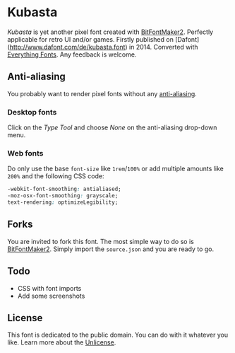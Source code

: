 # Kubasta
*Kubasta* is yet another pixel font created with [BitFontMaker2](http://www.pentacom.jp/pentacom/bitfontmaker2/). Perfectly applicable for retro UI and/or games. Firstly published on [Dafont] (http://www.dafont.com/de/kubasta.font) in 2014. Converted with [Everything Fonts](https://everythingfonts.com/). Any feedback is welcome.

## Anti-aliasing
You probably want to render pixel fonts without any [anti-aliasing](https://en.wikipedia.org/wiki/Spatial_anti-aliasing).

### Desktop fonts
Click on the *Type Tool* and choose *None* on the anti-aliasing drop-down menu.

### Web fonts
Do only use the base `font-size` like `1rem`/`100%` or add multiple amounts like `200%` and the following CSS code:
```css
-webkit-font-smoothing: antialiased;
-moz-osx-font-smoothing: grayscale;
text-rendering: optimizeLegibility;
```

## Forks
You are invited to fork this font. The most simple way to do so is [BitFontMaker2](http://www.pentacom.jp/pentacom/bitfontmaker2/). Simply import the `source.json` and you are ready to go.

## Todo
* CSS with font imports
* Add some screenshots

## License
This font is dedicated to the public domain. You can do with it whatever you like. Learn more about the [Unlicense](http://unlicense.org/).
